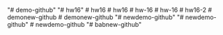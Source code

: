 "# demo-github" 
"# hw16" 
#   h w 1 6  
 #   h w 1 6  
 #   h w - 1 6  
 #   h w - 1 6  
 #   h w 1 6 - 2  
 #   d e m o n e w - g i t h u b  
 #   d e m o n e w - g i t h u b  
 "# newdemo-github" 
"# newdemo-github" 
#   n e w d e m o - g i t h u b  
 "# babnew-github" 
